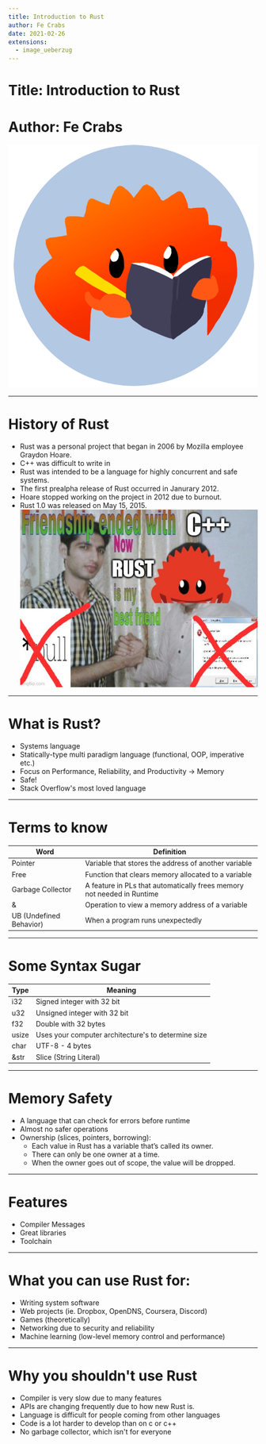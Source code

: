 ```yaml
---
title: Introduction to Rust
author: Fe Crabs
date: 2021-02-26
extensions:
  - image_ueberzug
---
```


# Title: Introduction to Rust

# Author: Fe Crabs

![20](images/rustdocs.png)

---

# History of Rust
  - Rust was a personal project that began in 2006 by Mozilla employee Graydon Hoare.
  - C++ was difficult to write in
  - Rust was intended to be a language for highly concurrent and safe systems.
  - The first prealpha release of Rust occurred in Janurary 2012.
  - Hoare stopped working on the project in 2012 due to burnout.
  - Rust 1.0 was released on May 15, 2015.
![16](images/ifz2rkk8ugw51.png)

---

# What is Rust?
  - Systems language
  - Statically-type multi paradigm language (functional, OOP, imperative etc.)
  - Focus on Performance, Reliability, and Productivity -> Memory
  - Safe!
  - Stack Overflow's most loved language

---

# Terms to know

| Word                    | Definition                                                             |
|-------------------------|------------------------------------------------------------------------|
| Pointer                 | Variable that stores the address of another variable                   |
| Free                    | Function that clears memory allocated to a variable                    |
| Garbage Collector       | A feature in PLs that automatically frees memory not needed in Runtime |
| &                       | Operation to view a memory address of a variable                       |
| UB (Undefined Behavior) | When a program runs unexpectedly                                       |

---

# Some Syntax Sugar

| Type  | Meaning                                             |
|-------|-----------------------------------------------------|
| i32   | Signed integer with 32 bit                          |
| u32   | Unsigned integer with 32 bit                        |
| f32   | Double with 32 bytes                                |
| usize | Uses your computer architecture's to determine size |
| char  | UTF-8 - 4 bytes                                     |
| &str  | Slice (String Literal)                              |

---

# Memory Safety
  - A language that can check for errors before runtime
  - Almost no safer operations
  - Ownership (slices, pointers, borrowing):
    - Each value in Rust has a variable that’s called its owner.
    - There can only be one owner at a time.
    - When the owner goes out of scope, the value will be dropped.

---

# Features
  - Compiler Messages
  - Great libraries
  - Toolchain

---

# What you can use Rust for:
  - Writing system software
  - Web projects (ie. Dropbox, OpenDNS, Coursera, Discord)
  - Games (theoretically)
  - Networking due to security and reliability
  - Machine learning (low-level memory control and performance)

---

# Why you shouldn't use Rust
  - Compiler is very slow due to many features
  - APIs are changing frequently due to how new Rust is.
  - Language is difficult for people coming from other languages
  - Code is a lot harder to develop than on c or c++
  - No garbage collector, which isn't for everyone
